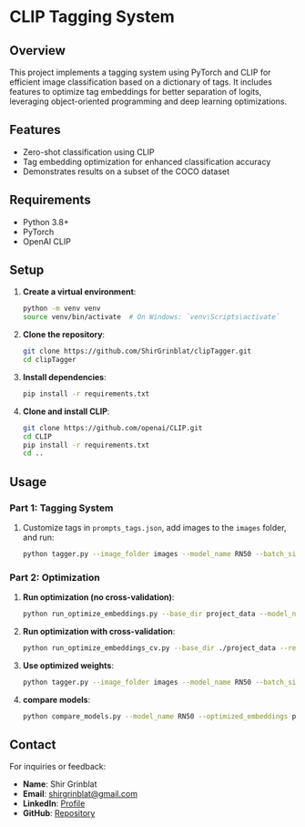 # CLIP Tagging System

## Overview

This project implements a tagging system using PyTorch and CLIP for efficient image classification based on a dictionary of tags. It includes features to optimize tag embeddings for better separation of logits, leveraging object-oriented programming and deep learning optimizations.

## Features

- Zero-shot classification using CLIP
- Tag embedding optimization for enhanced classification accuracy
- Demonstrates results on a subset of the COCO dataset

## Requirements

- Python 3.8+
- PyTorch
- OpenAI CLIP

## Setup

1. **Create a virtual environment**:
   ```bash
   python -m venv venv
   source venv/bin/activate  # On Windows: `venv\Scripts\activate`
   ```
2. **Clone the repository**:
   ```bash
   git clone https://github.com/ShirGrinblat/clipTagger.git
   cd clipTagger
   ```
3. **Install dependencies**:
   ```bash
   pip install -r requirements.txt
   ```
4. **Clone and install CLIP**:
   ```bash
   git clone https://github.com/openai/CLIP.git
   cd CLIP
   pip install -r requirements.txt
   cd ..
   ```

## Usage

### Part 1: Tagging System

1. Customize tags in `prompts_tags.json`, add images to the `images` folder, and run:
   ```bash
   python tagger.py --image_folder images --model_name RN50 --batch_size 16 --threshold 0.3 --config_file prompts_tags.json
   ```

### Part 2: Optimization

1. **Run optimization (no cross-validation)**:
   ```bash
   python run_optimize_embeddings.py --base_dir project_data --model_name RN50 --epochs 100 --learning_rate 0.004 --batch_size 32 --patience 3 --weight_decay 0.01 --min_delta 0.01 --tags indoors outdoors
   ```
2. **Run optimization with cross-validation**:
   ```bash
   python run_optimize_embeddings_cv.py --base_dir ./project_data --results_dir ./project_data/results --force_download --model_name RN50 --n_splits 3 --random_seed 42 --epochs 25 --batch_size 8 --learning_rate 0.001 --patience 5 --weight_decay 0.0005 --min_delta 0.0005 --no_cache
   ```
3. **Use optimized weights**:
   ```bash
   python tagger.py --image_folder images --model_name RN50 --batch_size 16 --threshold 0.3 --config_file prompts_tags.json --model_path project_data/weights/optimized/indoor_outdoor_embeddings_v.pt
   ```
4. **compare models**:
   ```bash
   python compare_models.py --model_name RN50 --optimized_embeddings project_data/results/20241221_201352/best_embeddings_fold_2.pt --unlabeled_images_dir images --output_dir output_results --batch_size 32
   ```

## Contact

For inquiries or feedback:

- **Name**: Shir Grinblat  
- **Email**: [shirgrinblat@gmail.com](mailto:shirgrinblat@gmail.com)  
- **LinkedIn**: [Profile](https://www.linkedin.com/in/shir-grinblat/)  
- **GitHub**: [Repository](https://github.com/ShirGrinblat)  
